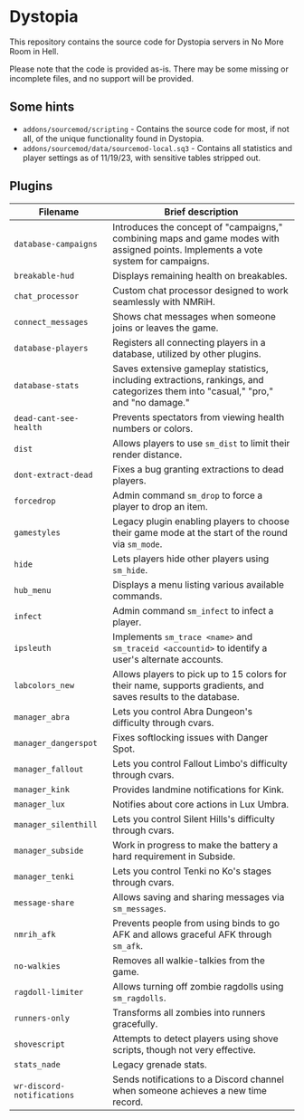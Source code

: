 # Dystopia

This repository contains the source code for Dystopia servers in No More Room in Hell.

Please note that the code is provided as-is. There may be some missing or incomplete files, and no support will be provided.

## Some hints

- `addons/sourcemod/scripting` - Contains the source code for most, if not all, of the unique functionality found in Dystopia.
- `addons/sourcemod/data/sourcemod-local.sq3` - Contains all statistics and player settings as of 11/19/23, with sensitive tables stripped out.

## Plugins

| Filename                | Brief description                                                                                                                                                                 |
| ----------------------- | --------------------------------------------------------------------------------------------------------------------------------------------------------------------------- |
| `database-campaigns`    | Introduces the concept of "campaigns," combining maps and game modes with assigned points. Implements a vote system for campaigns.                                        |
| `breakable-hud`         | Displays remaining health on breakables.                                                                                                                                    |
| `chat_processor`        | Custom chat processor designed to work seamlessly with NMRiH.                                                                                                               |
| `connect_messages`      | Shows chat messages when someone joins or leaves the game.                                                                                                                  |
| `database-players`      | Registers all connecting players in a database, utilized by other plugins.                                                                                                  |
| `database-stats`        | Saves extensive gameplay statistics, including extractions, rankings, and categorizes them into "casual," "pro," and "no damage."                                            |
| `dead-cant-see-health`  | Prevents spectators from viewing health numbers or colors.                                                                                                                  |
| `dist`                  | Allows players to use `sm_dist` to limit their render distance.                                                                                                              |
| `dont-extract-dead`     | Fixes a bug granting extractions to dead players.                                                                                                                           |
| `forcedrop`             | Admin command `sm_drop` to force a player to drop an item.                                                                                                                  |
| `gamestyles`            | Legacy plugin enabling players to choose their game mode at the start of the round via `sm_mode`.                                                                          |
| `hide`                  | Lets players hide other players using `sm_hide`.                                                                                                                           |
| `hub_menu`              | Displays a menu listing various available commands.                                                                                                                         |
| `infect`                | Admin command `sm_infect` to infect a player.                                                                                                                               |
| `ipsleuth`              | Implements `sm_trace <name>` and `sm_traceid <accountid>` to identify a user's alternate accounts.                                                                         |
| `labcolors_new`         | Allows players to pick up to 15 colors for their name, supports gradients, and saves results to the database.                                                               |
| `manager_abra`          | Lets you control Abra Dungeon's difficulty through cvars.                                                                                                                  |
| `manager_dangerspot`    | Fixes softlocking issues with Danger Spot.                                                                                                                                  |
| `manager_fallout`       | Lets you control Fallout Limbo's difficulty through cvars.                                                                                                                 |
| `manager_kink`          | Provides landmine notifications for Kink.                                                                                                                                  |
| `manager_lux`           | Notifies about core actions in Lux Umbra.                                                                                                                                  |
| `manager_silenthill`    | Lets you control Silent Hills's difficulty through cvars.                                                                                                                 |
| `manager_subside`        | Work in progress to make the battery a hard requirement in Subside.                                                                                                        |
| `manager_tenki`         | Lets you control Tenki no Ko's stages through cvars.                                                                                                                       |
| `message-share`         | Allows saving and sharing messages via `sm_messages`.                                                                                                                      |
| `nmrih_afk`             | Prevents people from using binds to go AFK and allows graceful AFK through `sm_afk`.                                                                                      |
| `no-walkies`            | Removes all walkie-talkies from the game.                                                                                                                                  |
| `ragdoll-limiter`       | Allows turning off zombie ragdolls using `sm_ragdolls`.                                                                                                                    |
| `runners-only`          | Transforms all zombies into runners gracefully.                                                                                                                            |
| `shovescript`           | Attempts to detect players using shove scripts, though not very effective.                                                                                                 |
| `stats_nade`            | Legacy grenade stats.                                                                                                                                                      |
| `wr-discord-notifications` | Sends notifications to a Discord channel when someone achieves a new time record.                                                                                           |
